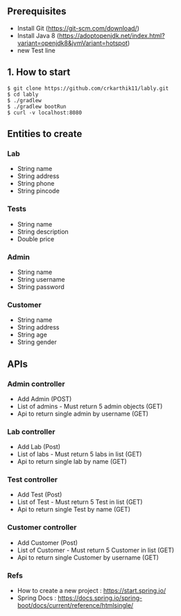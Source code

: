 ## Prerequisites
- Install Git (https://git-scm.com/download/)
- Install Java 8 (https://adoptopenjdk.net/index.html?variant=openjdk8&jvmVariant=hotspot)
- new Test line 

## 1. How to start
```
$ git clone https://github.com/crkarthik11/lably.git
$ cd lably
$ ./gradlew
$ ./gradlew bootRun
$ curl -v localhost:8080
```

## Entities to create

### Lab
 - String name
 - String address
 - String phone
 - String pincode

 ### Tests
 - String name
 - String description
 - Double price


### Admin
 - String name
 - String  username
 - String  password
 
### Customer
 - String name
 - String address
 - String age
 - String gender


## APIs 

### Admin controller
 - Add Admin (POST) 
 - List of admins - Must return 5 admin objects (GET)
 - Api to return single admin by username (GET)

### Lab controller
 - Add Lab (Post)
 - List of labs - Must return 5 labs in list (GET)
 - Api to return single lab by name (GET)

### Test controller
 - Add Test (Post)
 - List of Test - Must return 5 Test in list (GET)
 - Api to return single Test by name (GET)

### Customer controller
 - Add Customer (Post)
 - List of Customer - Must return 5 Customer in list (GET)
 - Api to return single Customer by username (GET)

 
### Refs
 - How to create a new project : https://start.spring.io/
 - Spring Docs : https://docs.spring.io/spring-boot/docs/current/reference/htmlsingle/

